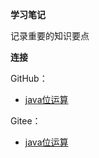 **学习笔记**

记录重要的知识要点

**连接**

GitHub：

* [java位运算](https://github.com/zjhpure/studyNotes/tree/master/java/bitCalculate/title.md)

Gitee：

* [java位运算](https://gitee.com/zjhpure/studyNotesy/tree/master/java/bitCalculate/title.md)
